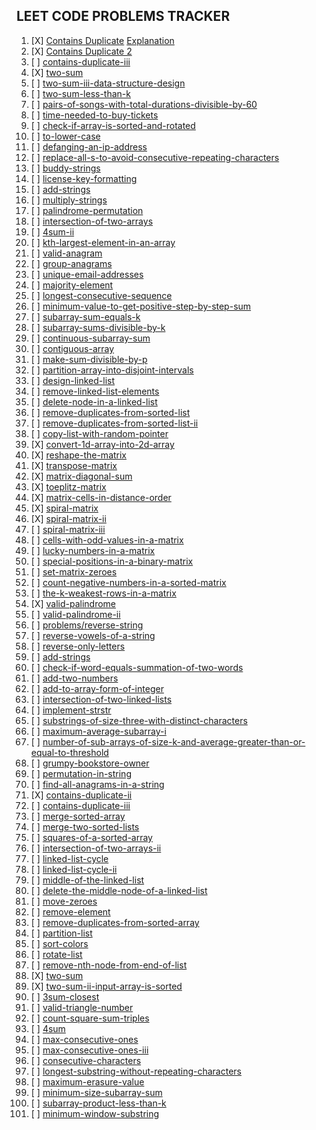 ## LEET CODE PROBLEMS TRACKER

1. [X] [Contains Duplicate](https://leetcode.com/problems/contains-duplicate/) [Explanation](https://devcorner.hashnode.dev/series/dsandalgorithms)
2. [X] [Contains Duplicate 2](https://leetcode.com/problems/contains-duplicate-ii/)
3. [ ] [contains-duplicate-iii](https://leetcode.com/problems/contains-duplicate-iii/)
4. [X] [two-sum](https://leetcode.com/problems/two-sum/)
5. [ ] [two-sum-iii-data-structure-design](https://leetcode.com/problems/two-sum-iii-data-structure-design/)
6. [ ] [two-sum-less-than-k](https://leetcode.com/problems/two-sum-less-than-k/)
7. [ ] [pairs-of-songs-with-total-durations-divisible-by-60](https://leetcode.com/problems/pairs-of-songs-with-total-durations-divisible-by-60/)
8. [ ] [time-needed-to-buy-tickets](https://leetcode.com/problems/time-needed-to-buy-tickets/)
9. [ ] [check-if-array-is-sorted-and-rotated](https://leetcode.com/problems/check-if-array-is-sorted-and-rotated/)
10. [ ] [to-lower-case](https://leetcode.com/problems/to-lower-case/)
11. [ ] [defanging-an-ip-address](https://leetcode.com/problems/defanging-an-ip-address/)
12. [ ] [replace-all-s-to-avoid-consecutive-repeating-characters](https://leetcode.com/problems/replace-all-s-to-avoid-consecutive-repeating-characters/)
13. [ ] [buddy-strings](https://leetcode.com/problems/buddy-strings/)
14. [ ] [license-key-formatting](https://leetcode.com/problems/license-key-formatting/)
15. [ ] [add-strings](https://leetcode.com/problems/add-strings/)
16. [ ] [multiply-strings](https://leetcode.com/problems/multiply-strings/)
17. [ ] [palindrome-permutation](https://leetcode.com/problems/palindrome-permutation/)
18. [ ] [intersection-of-two-arrays](https://leetcode.com/problems/intersection-of-two-arrays/)
19. [ ] [4sum-ii](https://leetcode.com/problems/4sum-ii/)
20. [ ] [kth-largest-element-in-an-array](https://leetcode.com/problems/kth-largest-element-in-an-array/)
21. [ ] [valid-anagram](https://leetcode.com/problems/valid-anagram/)
22. [ ] [group-anagrams](https://leetcode.com/problems/group-anagrams/)
23. [ ] [unique-email-addresses](https://leetcode.com/problems/unique-email-addresses/)
24. [ ] [majority-element](https://leetcode.com/problems/majority-element/)
25. [ ] [longest-consecutive-sequence](https://leetcode.com/problems/longest-consecutive-sequence/)
26. [ ] [minimum-value-to-get-positive-step-by-step-sum](https://leetcode.com/problems/minimum-value-to-get-positive-step-by-step-sum/)
27. [ ] [subarray-sum-equals-k](https://leetcode.com/problems/subarray-sum-equals-k/)
28. [ ] [subarray-sums-divisible-by-k](https://leetcode.com/problems/subarray-sums-divisible-by-k/)
29. [ ] [continuous-subarray-sum](https://leetcode.com/problems/continuous-subarray-sum/)
30. [ ] [contiguous-array](https://leetcode.com/problems/contiguous-array/)
31. [ ] [make-sum-divisible-by-p](https://leetcode.com/problems/make-sum-divisible-by-p/)
32. [ ] [partition-array-into-disjoint-intervals](https://leetcode.com/problems/partition-array-into-disjoint-intervals/)
33. [ ] [design-linked-list](https://leetcode.com/problems/design-linked-list/)
34. [ ] [remove-linked-list-elements](https://leetcode.com/problems/remove-linked-list-elements/)
35. [ ] [delete-node-in-a-linked-list](https://leetcode.com/problems/delete-node-in-a-linked-list/)
36. [ ] [remove-duplicates-from-sorted-list](https://leetcode.com/problems/remove-duplicates-from-sorted-list/)
37. [ ] [remove-duplicates-from-sorted-list-ii](https://leetcode.com/problems/remove-duplicates-from-sorted-list-ii/)
38. [ ] [copy-list-with-random-pointer](https://leetcode.com/problems/copy-list-with-random-pointer/)
39. [X] [convert-1d-array-into-2d-array](https://leetcode.com/problems/convert-1d-array-into-2d-array/)
40. [X] [reshape-the-matrix](https://leetcode.com/problems/reshape-the-matrix/)
41. [X] [transpose-matrix](https://leetcode.com/problems/transpose-matrix/)
42. [X] [matrix-diagonal-sum](https://leetcode.com/problems/matrix-diagonal-sum/)
43. [X] [toeplitz-matrix](https://leetcode.com/problems/toeplitz-matrix/)
44. [X] [matrix-cells-in-distance-order](https://leetcode.com/problems/matrix-cells-in-distance-order/)
45. [X] [spiral-matrix](https://leetcode.com/problems/spiral-matrix/)
46. [X] [spiral-matrix-ii](https://leetcode.com/problems/spiral-matrix-ii/)
47. [ ] [spiral-matrix-iii](https://leetcode.com/problems/spiral-matrix-iii/)
48. [ ] [cells-with-odd-values-in-a-matrix](https://leetcode.com/problems/cells-with-odd-values-in-a-matrix/)
49. [ ] [lucky-numbers-in-a-matrix](https://leetcode.com/problems/lucky-numbers-in-a-matrix/)
50. [ ] [special-positions-in-a-binary-matrix](https://leetcode.com/problems/special-positions-in-a-binary-matrix/)
51. [ ] [set-matrix-zeroes](https://leetcode.com/problems/set-matrix-zeroes/)
52. [ ] [count-negative-numbers-in-a-sorted-matrix](https://leetcode.com/problems/count-negative-numbers-in-a-sorted-matrix/)
53. [ ] [the-k-weakest-rows-in-a-matrix](https://leetcode.com/problems/the-k-weakest-rows-in-a-matrix/)
54. [X] [valid-palindrome](https://leetcode.com/problems/valid-palindrome/)
55. [ ] [valid-palindrome-ii](https://leetcode.com/problems/valid-palindrome-ii/)
56. [ ] [problems/reverse-string](https://leetcode.com/problems/reverse-string/)
57. [ ] [reverse-vowels-of-a-string](https://leetcode.com/problems/reverse-vowels-of-a-string/)
58. [ ] [reverse-only-letters](https://leetcode.com/problems/reverse-only-letters/)
59. [ ] [add-strings](https://leetcode.com/problems/add-strings/)
60. [ ] [check-if-word-equals-summation-of-two-words](https://leetcode.com/problems/check-if-word-equals-summation-of-two-words/)
61. [ ] [add-two-numbers](https://leetcode.com/problems/add-two-numbers/)
62. [ ] [add-to-array-form-of-integer](https://leetcode.com/problems/add-to-array-form-of-integer/)
63. [ ] [intersection-of-two-linked-lists](https://leetcode.com/problems/intersection-of-two-linked-lists/)
64. [ ] [implement-strstr](https://leetcode.com/problems/implement-strstr/)
65. [ ] [substrings-of-size-three-with-distinct-characters](https://leetcode.com/problems/substrings-of-size-three-with-distinct-characters/)
66. [ ] [maximum-average-subarray-i](https://leetcode.com/problems/maximum-average-subarray-i/)
67. [ ] [number-of-sub-arrays-of-size-k-and-average-greater-than-or-equal-to-threshold](https://leetcode.com/problems/number-of-sub-arrays-of-size-k-and-average-greater-than-or-equal-to-threshold/)
68. [ ] [grumpy-bookstore-owner](https://leetcode.com/problems/grumpy-bookstore-owner/)
69. [ ] [permutation-in-string](https://leetcode.com/problems/permutation-in-string/)
70. [ ] [find-all-anagrams-in-a-string](https://leetcode.com/problems/find-all-anagrams-in-a-string/)
71. [X] [contains-duplicate-ii](https://leetcode.com/problems/contains-duplicate-ii/)
72. [ ] [contains-duplicate-iii](https://leetcode.com/problems/contains-duplicate-iii/)
73. [ ] [merge-sorted-array](https://leetcode.com/problems/merge-sorted-array/)
74. [ ] [merge-two-sorted-lists](https://leetcode.com/problems/merge-two-sorted-lists/)
75. [ ] [squares-of-a-sorted-array](https://leetcode.com/problems/squares-of-a-sorted-array/)
76. [ ] [intersection-of-two-arrays-ii](https://leetcode.com/problems/intersection-of-two-arrays-ii/)
77. [ ] [linked-list-cycle](https://leetcode.com/problems/linked-list-cycle/)
78. [ ] [linked-list-cycle-ii](https://leetcode.com/problems/linked-list-cycle-ii/)
79. [ ] [middle-of-the-linked-list](https://leetcode.com/problems/middle-of-the-linked-list/)
80. [ ] [delete-the-middle-node-of-a-linked-list](https://leetcode.com/problems/delete-the-middle-node-of-a-linked-list/)
81. [ ] [move-zeroes](https://leetcode.com/problems/move-zeroes/)
82. [ ] [remove-element](https://leetcode.com/problems/remove-element/)
83. [ ] [remove-duplicates-from-sorted-array](https://leetcode.com/problems/remove-duplicates-from-sorted-array/)
84. [ ] [partition-list](https://leetcode.com/problems/partition-list/)
85. [ ] [sort-colors](https://leetcode.com/problems/sort-colors/)
86. [ ] [rotate-list](https://leetcode.com/problems/rotate-list/)
87. [ ] [remove-nth-node-from-end-of-list](https://leetcode.com/problems/remove-nth-node-from-end-of-list/)
88. [X] [two-sum](https://leetcode.com/problems/two-sum/)
89. [X] [two-sum-ii-input-array-is-sorted](https://leetcode.com/problems/two-sum-ii-input-array-is-sorted/)
90. [ ] [3sum-closest](https://leetcode.com/problems/3sum-closest/)
91. [ ] [valid-triangle-number](https://leetcode.com/problems/valid-triangle-number/)
92. [ ] [count-square-sum-triples](https://leetcode.com/problems/count-square-sum-triples/)
93. [ ] [4sum](https://leetcode.com/problems/4sum/)
94. [ ] [max-consecutive-ones](https://leetcode.com/problems/max-consecutive-ones)
95. [ ] [max-consecutive-ones-iii](https://leetcode.com/problems/max-consecutive-ones-iii/)
96. [ ] [consecutive-characters](https://leetcode.com/problems/consecutive-characters/)
97. [ ] [longest-substring-without-repeating-characters](https://leetcode.com/problems/longest-substring-without-repeating-characters/)
98. [ ] [maximum-erasure-value](https://leetcode.com/problems/maximum-erasure-value/)
99. [ ] [minimum-size-subarray-sum](https://leetcode.com/problems/minimum-size-subarray-sum/)
100. [ ] [subarray-product-less-than-k](https://leetcode.com/problems/subarray-product-less-than-k/)
101. [ ] [minimum-window-substring](https://leetcode.com/problems/minimum-window-substring/)